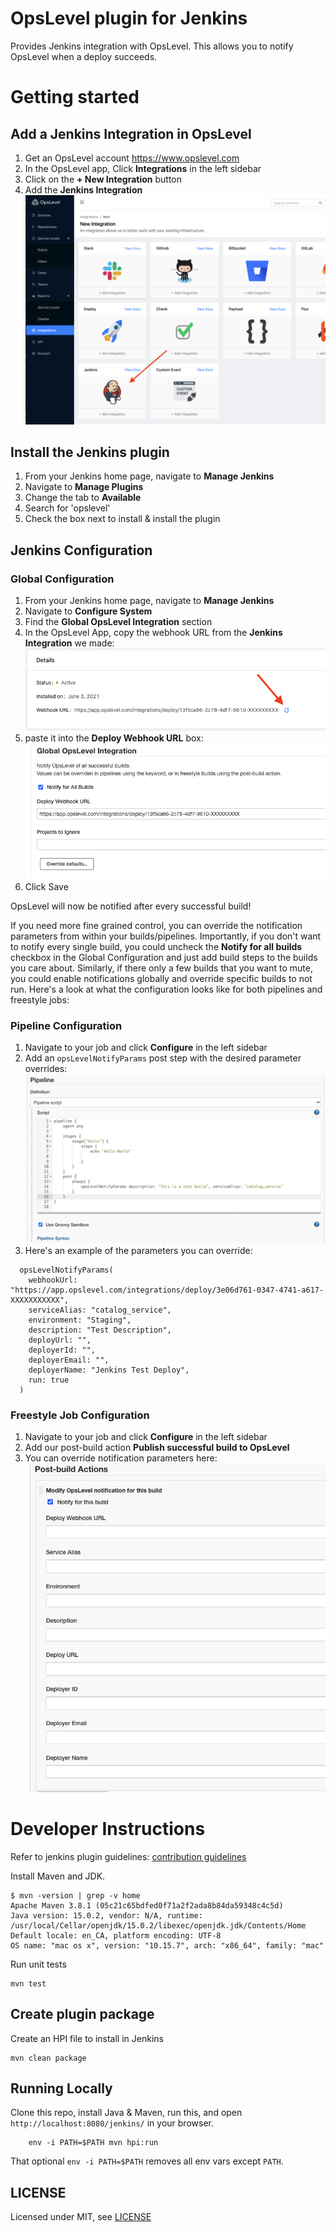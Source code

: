 # OpsLevel plugin for Jenkins

Provides Jenkins integration with OpsLevel. This allows you to notify OpsLevel when a deploy succeeds.

# Getting started
## Add a Jenkins Integration in OpsLevel
1. Get an OpsLevel account <https://www.opslevel.com>
1. In the OpsLevel app, Click **Integrations** in the left sidebar
1. Click on the **+ New Integration** button
1. Add the **Jenkins Integration**
![Jenkins Integration](docs/images/jenkins_integration.png)

## Install the Jenkins plugin
1. From your Jenkins home page, navigate to **Manage Jenkins**
1. Navigate to **Manage Plugins**
1. Change the tab to **Available**
1. Search for 'opslevel'
1. Check the box next to install & install the plugin

## Jenkins Configuration
### Global Configuration
1. From your Jenkins home page, navigate to **Manage Jenkins**
1. Navigate to **Configure System**
1. Find the **Global OpsLevel Integration** section
1. In the OpsLevel App, copy the webhook URL from the **Jenkins Integration** we made:
![Jenkins Integration Webhook URL](docs/images/jenkins_integration_webhook_url.png)
1. paste it into the **Deploy Webhook URL** box:
![Jenkins Global Configuration](docs/images/opslevel_global_configuration.png)
1. Click Save

OpsLevel will now be notified after every successful build!

If you need more fine grained control, you can override the notification parameters from within your builds/pipelines. Importantly, if you don't want to notify every single build, you could uncheck the **Notify for all builds** checkbox in the Global Configuration and just add build steps to the builds you care about. Similarly, if there only a few builds that you want to mute, you could enable notifications globally and override specific builds to not run. Here's a look at what the configuration looks like for both pipelines and freestyle jobs:

### Pipeline Configuration
  1. Navigate to your job and click **Configure** in the left sidebar
  1. Add an `opsLevelNotifyParams` post step with the desired parameter overrides:
  ![Jenkins Pipeline Configuration](docs/images/opslevel_pipeline_configuration.png)
  1. Here's an example of the parameters you can override:
```
  opsLevelNotifyParams(
    webhookUrl: "https://app.opslevel.com/integrations/deploy/3e06d761-0347-4741-a617-XXXXXXXXXXX",
    serviceAlias: "catalog_service",
    environment: "Staging",
    description: "Test Description",
    deployUrl: "",
    deployerId: "",
    deployerEmail: "",
    deployerName: "Jenkins Test Deploy",
    run: true
  )
```

### Freestyle Job Configuration
  1.  Navigate to your job and click **Configure** in the left sidebar
  1.  Add our post-build action **Publish successful build to OpsLevel**
  1.  You can override notification parameters here:
  ![Jenkins Configuration](docs/images/opslevel_post_build_action.png)


# Developer Instructions

Refer to jenkins plugin guidelines: [contribution guidelines](https://github.com/jenkinsci/.github/blob/master/CONTRIBUTING.md)

Install Maven and JDK.

```shell
$ mvn -version | grep -v home
Apache Maven 3.8.1 (05c21c65bdfed0f71a2f2ada8b84da59348c4c5d)
Java version: 15.0.2, vendor: N/A, runtime: /usr/local/Cellar/openjdk/15.0.2/libexec/openjdk.jdk/Contents/Home
Default locale: en_CA, platform encoding: UTF-8
OS name: "mac os x", version: "10.15.7", arch: "x86_64", family: "mac"
```

Run unit tests

```shell
mvn test
```

## Create plugin package
Create an HPI file to install in Jenkins

```shell
mvn clean package
```

## Running Locally

Clone this repo, install Java & Maven, run this, and open `http://localhost:8080/jenkins/` in your browser.
```
    env -i PATH=$PATH mvn hpi:run
```
That optional `env -i PATH=$PATH` removes all env vars except `PATH`.

## LICENSE

Licensed under MIT, see [LICENSE](LICENSE.md)
